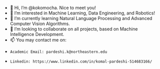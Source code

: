 - 👋 Hi, I’m @kokomocha. Nice to meet you!
- 👀 I’m interested in Machine Learning, Data Engineering, and Robotics!
- 🌱 I’m currently learning Natural Language Processing and Advanced Computer Vision Algorithms.
- 💞️ I’m looking to collaborate on all projects, based on Machine Intelligence Development.
- 📫 You may contact me on:
-     Academic Email: pardeshi.k@northeastern.edu
-     Linkedin: https://www.linkedin.com/in/komal-pardeshi-514683166/

<!---
kokomocha/kokomocha is a ✨ special ✨ repository because its `README.md` (this file) appears on your GitHub profile.
You can click the Preview link to take a look at your changes.
--->
